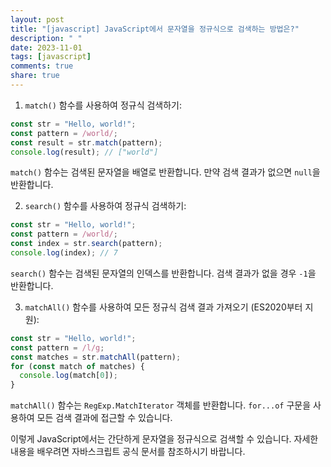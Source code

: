 ```yaml
---
layout: post
title: "[javascript] JavaScript에서 문자열을 정규식으로 검색하는 방법은?"
description: " "
date: 2023-11-01
tags: [javascript]
comments: true
share: true
---
```


1. `match()` 함수를 사용하여 정규식 검색하기:

```javascript
const str = "Hello, world!";
const pattern = /world/;
const result = str.match(pattern);
console.log(result); // ["world"]
```

`match()` 함수는 검색된 문자열을 배열로 반환합니다. 만약 검색 결과가 없으면 `null`을 반환합니다.

2. `search()` 함수를 사용하여 정규식 검색하기:

```javascript
const str = "Hello, world!";
const pattern = /world/;
const index = str.search(pattern);
console.log(index); // 7
```

`search()` 함수는 검색된 문자열의 인덱스를 반환합니다. 검색 결과가 없을 경우 `-1`을 반환합니다.

3. `matchAll()` 함수를 사용하여 모든 정규식 검색 결과 가져오기 (ES2020부터 지원):

```javascript
const str = "Hello, world!";
const pattern = /l/g;
const matches = str.matchAll(pattern);
for (const match of matches) {
  console.log(match[0]);
}
```

`matchAll()` 함수는 `RegExp.MatchIterator` 객체를 반환합니다. `for...of` 구문을 사용하여 모든 검색 결과에 접근할 수 있습니다.

이렇게 JavaScript에서는 간단하게 문자열을 정규식으로 검색할 수 있습니다. 자세한 내용을 배우려면 자바스크립트 공식 문서를 참조하시기 바랍니다.